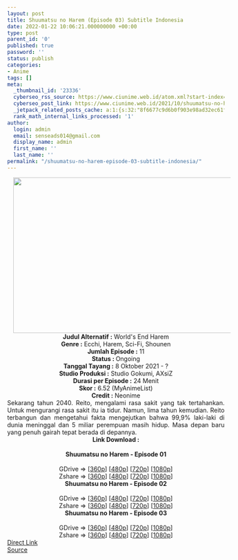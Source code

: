 ```yaml
---
layout: post
title: Shuumatsu no Harem (Episode 03) Subtitle Indonesia
date: 2022-01-22 10:06:21.000000000 +00:00
type: post
parent_id: '0'
published: true
password: ''
status: publish
categories:
- Anime
tags: []
meta:
  _thumbnail_id: '23336'
  cyberseo_rss_source: https://www.ciunime.web.id/atom.xml?start-index=1
  cyberseo_post_link: https://www.ciunime.web.id/2021/10/shuumatsu-no-harem-subtitle-indonesia.html
  _jetpack_related_posts_cache: a:1:{s:32:"8f6677c9d6b0f903e98ad32ec61f8deb";a:2:{s:7:"expires";i:1658673132;s:7:"payload";a:3:{i:0;a:1:{s:2:"id";i:27575;}i:1;a:1:{s:2:"id";i:27398;}i:2;a:1:{s:2:"id";i:27280;}}}}
  rank_math_internal_links_processed: '1'
author:
  login: admin
  email: senseads014@gmail.com
  display_name: admin
  first_name: ''
  last_name: ''
permalink: "/shuumatsu-no-harem-episode-03-subtitle-indonesia/"
---
```

<div class="separator" style="clear: both; text-align: center;"><a href="https://blogger.googleusercontent.com/img/a/AVvXsEjWWqJkkIZBZM-SanLZ_PtO7aeuJhEy3EzSwy2Hhqzq3Mtjm0lw_VANuTr6qmPxME9KEBL5Chg3Nz_5cMDoP9wD4hMj2cZsTyyQe4XrY48Yi_AaH75pOEtu9t92iDN8oxNoViZ-Z8jE-2V_8qiZZLaccxRJ-4bASU2GTdnlU8GkFZ82I9YgA1Vunj-Y=s1280" style="margin-left: 1em; margin-right: 1em;"><img border="0" data-original-height="720" data-original-width="1280" height="360" src="{{ site.baseurl }}/assets/2022/01/AVvXsEjWWqJkkIZBZM-SanLZ_PtO7aeuJhEy3EzSwy2Hhqzq3Mtjm0lw_VANuTr6qmPxME9KEBL5Chg3Nz_5cMDoP9wD4hMj2cZsTyyQe4XrY48Yi_AaH75pOEtu9t92iDN8oxNoViZ-Z8jE-2V_8qiZZLaccxRJ-4bASU2GTdnlU8GkFZ82I9YgA1Vunj-Y=w640-h360" width="640" /></a></div>
<div class="separator" style="clear: both; text-align: center;"></div>
<div style="text-align: center;"><b>Judul</b><b><b> Alternatif</b> :</b> World's End Harem</div>
<div style="text-align: center;"><b><b>Genre :</b></b> Ecchi, Harem, Sci-Fi, Shounen</div>
<div style="text-align: center;"><b>Jumlah Episode :</b> 11<br /><b>Status :&nbsp;</b>Ongoing<br /><b>Tanggal Tayang :</b> 8 Oktober&nbsp;2021 - ?<br /><b>Studio Produksi :</b>&nbsp;Studio Gokumi, AXsiZ<br /><b>Durasi per Episode :</b> 24 Menit</div>
<div style="text-align: center;"><b>Skor :</b> 6.52 (MyAnimeList)</div>
<div style="text-align: center;"><b>Credit :</b>&nbsp;Neonime</div>
<div style="text-align: center;"></div>
<div style="text-align: justify;">
<div>Sekarang tahun 2040. Reito, mengalami rasa sakit yang tak tertahankan. Untuk mengurangi rasa sakit itu ia tidur. Namun, lima tahun kemudian. Reito terbangun dan mengetahui fakta mengejutkan bahwa 99,9% laki-laki di dunia meninggal dan 5 miliar perempuan masih hidup. Masa depan baru yang penuh gairah tepat berada di depannya.</div>
</div>
<div style="text-align: justify;"></div>
<div style="text-align: justify;"></div>
<div style="text-align: center;">
<div style="text-align: center;">
<div style="text-align: left;">
<div style="text-align: center;"><b>Link Download :</b></div>
<div style="text-align: center;"><b><br /></b></div>
<div style="text-align: center;"><span style="text-align: left;"><b>Shuumatsu no Harem&nbsp;</b></span><b>- Episode 01</b></div>
<div style="text-align: center;"><b><br /></b></div>
<div style="text-align: center;">GDrive =&gt; [<a href="http://www.solidfiles.com/v/wWnGr4e8ggmve" target="_blank" rel="noopener">360p</a>] [<a href="https://acefile.co/f/64664260/neonime_worlds-end-harem-01-480p-zip" target="_blank" rel="noopener">480p</a>] [<a href="https://acefile.co/f/64664562/neonime_worlds-end-harem-01-720p-zip" target="_blank" rel="noopener">720p</a>] [<a href="https://acefile.co/f/64664954/neonime_worlds-end-harem-01-1080p-zip" target="_blank" rel="noopener">1080p</a>]</div>
<div style="text-align: center;">Zshare =&gt; [<a href="https://www20.zippyshare.com/v/MctNPb0T/file.html" target="_blank" rel="noopener">360p</a>] [<a href="https://www38.zippyshare.com/v/I9bWm9Mb/file.html" target="_blank" rel="noopener">480p</a>] [<a href="https://www25.zippyshare.com/v/2MDqP087/file.html" target="_blank" rel="noopener">720p</a>] [<a href="https://www82.zippyshare.com/v/RUBX1v1P/file.html" target="_blank" rel="noopener">1080p</a>]</div>
<div style="text-align: center;"></div>
<div style="text-align: center;">
<div><span style="text-align: left;"><b>Shuumatsu no Harem&nbsp;</b></span><b>- Episode 02</b></div>
<div><b><br /></b></div>
<div>GDrive =&gt; [<a href="https://www.mp4upload.com/6rn15vspkxmw" target="_blank" rel="noopener">360p</a>] [<a href="https://acefile.co/f/65308536/neonime_worlds-end-harem-02-480p-zip" target="_blank" rel="noopener">480p</a>] [<a href="https://acefile.co/f/65308538/neonime_worlds-end-harem-02-720p-zip" target="_blank" rel="noopener">720p</a>] [<a href="https://acefile.co/f/65308541/neonime_worlds-end-harem-02-1080p-zip" target="_blank" rel="noopener">1080p</a>]</div>
<div>Zshare =&gt; [<a href="https://www64.zippyshare.com/v/jtFS87H5/file.html" target="_blank" rel="noopener">360p</a>] [<a href="https://www69.zippyshare.com/v/mPo8TpDk/file.html" target="_blank" rel="noopener">480p</a>] [<a href="https://www22.zippyshare.com/v/kM5oc3lm/file.html" target="_blank" rel="noopener">720p</a>] [<a href="https://www28.zippyshare.com/v/XSoF6Y2O/file.html" target="_blank" rel="noopener">1080p</a>]</div>
<div></div>
<div>
<div><span style="text-align: left;"><b>Shuumatsu no Harem&nbsp;</b></span><b>- Episode 03</b></div>
<div><b><br /></b></div>
<div>GDrive =&gt; [<a href="https://www.mp4upload.com/mub22vb9rnrs" target="_blank" rel="noopener">360p</a>] [<a href="https://acefile.co/f/65922781/neonime_worlds-end-harem-03-480p-zip" target="_blank" rel="noopener">480p</a>] [<a href="https://acefile.co/f/65922949/neonime_worlds-end-harem-03-720p-zip" target="_blank" rel="noopener">720p</a>] [<a href="https://acefile.co/f/65923203/neonime_worlds-end-harem-03-1080p-zip%20https://acefile.co/f/65923205/neonime_worlds-end-harem-03-1080p-zip" target="_blank" rel="noopener">1080p</a>]</div>
<div>Zshare =&gt; [<a href="https://www27.zippyshare.com/v/Q4zrUc2s/file.html" target="_blank" rel="noopener">360p</a>] [<a href="https://www14.zippyshare.com/v/xrEHq34Z/file.html" target="_blank" rel="noopener">480p</a>] [<a href="https://www117.zippyshare.com/v/xU4rnRev/file.html" target="_blank" rel="noopener">720p</a>] [<a href="https://www54.zippyshare.com/v/iTSOQXX2/file.html" target="_blank" rel="noopener">1080p</a>]</div>
</div>
</div>
</div>
</div>
</div>
<link rel="stylesheet" href="https://cdnjs.cloudflare.com/ajax/libs/font-awesome/4.7.0/css/font-awesome.min.css" />
<div class="divbtn"> <a href="https://handymansurrender.com/fihup8buzv?key=94550f7ce39444073321dde3b8782f97" class="btn"><i class="fa fa-download"></i> Direct Link</a> <br /><a href="https://www.ciunime.web.id/2021/10/shuumatsu-no-harem-subtitle-indonesia.html">Source</a> </div>
